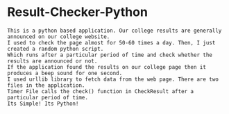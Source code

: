 # Result-Checker-Python

    This is a python based application. Our college results are generally announced on our college website.
    I used to check the page almost for 50-60 times a day. Then, I just created a random python script. 
    Which runs after a particular period of time and check whether the results are announced or not. 
    If the application found the results on our college page then it produces a beep sound for one second.
    I used urllib library to fetch data from the web page. There are two files in the application. 
    Timer File calls the check() function in CheckResult after a particular period of time. 
    Its Simple! Its Python!
